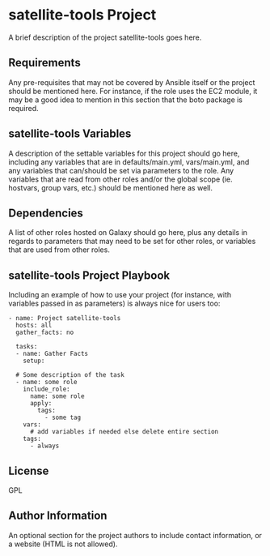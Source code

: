 satellite-tools Project
=========

A brief description of the project satellite-tools goes here.

Requirements
------------

Any pre-requisites that may not be covered by Ansible itself or the project should be mentioned here. For instance, if the role uses the EC2 module, it may be a good idea to mention in this section that the boto package is required.

satellite-tools Variables
--------------

A description of the settable variables for this project should go here, including any variables that are in defaults/main.yml, vars/main.yml, and any variables that can/should be set via parameters to the role. Any variables that are read from other roles and/or the global scope (ie. hostvars, group vars, etc.) should be mentioned here as well.

Dependencies
------------

A list of other roles hosted on Galaxy should go here, plus any details in regards to parameters that may need to be set for other roles, or variables that are used from other roles.

satellite-tools Project Playbook
----------------

Including an example of how to use your project (for instance, with variables passed in as parameters) is always nice for users too:

    - name: Project satellite-tools
      hosts: all
      gather_facts: no
    
      tasks:
      - name: Gather Facts
        setup:
    
      # Some description of the task
      - name: some role
        include_role:
          name: some role
          apply:
            tags:
              - some tag
        vars:
          # add variables if needed else delete entire section
        tags:
          - always

License
-------

GPL

Author Information
------------------

An optional section for the project authors to include contact information, or a website (HTML is not allowed).